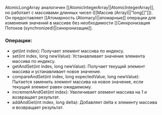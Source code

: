 AtomicLongArray аналогичен [[AtomicIntegerArray||AtomicIntegerArray]], но работает с массивами длинных чисел ([[Массив (Array)||"long[]"]]). Он предоставляет [[Атомарность (Atomacy)||атомарные]] операции для изменения значений в массиве без необходимости [[Синхронизация Потоков (synchronized)||синхронизации]].

### Операции:

- get(int index): Получает элемент массива по индексу.
- set(int index, long newValue): Устанавливает значение элемента массива по индексу.
- getAndSet(int index, long newValue): Получает текущий элемент массива и устанавливает новое значение.
- compareAndSet(int index, long expectedValue, long newValue): Пытается заменить элемент массива на новое значение, если текущий элемент равен ожидаемому.
- incrementAndGet(int index): Увеличивает элемент массива на 1 и возвращает результат.
- addAndGet(int index, long delta): Добавляет delta к элементу массива и возвращает результат.